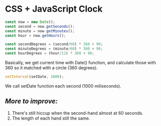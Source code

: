 # CSS + JavaScript Clock

```JavaScript
const now = new Date();
const second = now.getSeconds();
const minute = now.getMinutes();
const hour = now.getHours();

const secondDegrees = (second/60) * 360 + 90;
const minuteDegrees = (minute/60) * 360 + 90;
const hourDegrees = (hour/12) * 360 + 90;
```
Basically, we get current time with Date() function, and calculate those with 360 so it matched with a circle (360 degrees).

```JavaScript
setInterval(setDate, 1000);
```
We call setDate function each second (1000 miliseconds).


## **_More to improve:_**
1. There's still hiccup when the second-hand almost at 60 seconds.
2. The length of each hand still the same.
